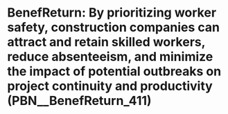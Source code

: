 # BenefReturn: __By prioritizing worker safety, construction companies can attract and retain skilled workers, reduce absenteeism, and minimize the impact of potential outbreaks on project continuity and productivity__ (PBN__BenefReturn_411)


